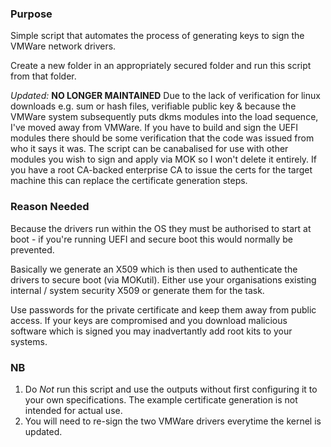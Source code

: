 ### Purpose
Simple script that automates the process of generating keys to sign the VMWare network drivers.

Create a new folder in an appropriately secured folder and run this script from that folder.

_Updated:_ **NO LONGER MAINTAINED**
Due to the lack of verification for linux downloads e.g. sum or hash files, verifiable public key & because the VMWare system subsequently puts dkms modules into the load sequence, I've moved away from VMWare.
If you have to build and sign the UEFI modules there should be some verification that the code was issued from who it says it was.
The script can be canabalised for use with other modules you wish to sign and apply via MOK so I won't delete it entirely. If you have a root CA-backed enterprise CA to issue the certs for the target machine this can replace the certificate generation steps.

### Reason Needed
Because the drivers run within the OS they must be authorised to start at boot - if you're running UEFI and secure boot this would normally be prevented.

Basically we generate an X509 which is then used to authenticate the drivers to secure boot (via MOKutil). Either use your organisations existing internal / system security X509 or generate them for the task.

Use passwords for the private certificate and keep them away from public access. If your keys are compromised and you download malicious software which is signed you may inadvertantly add root kits to your systems.  

### NB
1. Do *Not* run this script and use the outputs without first configuring it to your own specifications. The example certificate generation is not intended for actual use.
2. You will need to re-sign the two VMWare drivers everytime the kernel is updated. 
